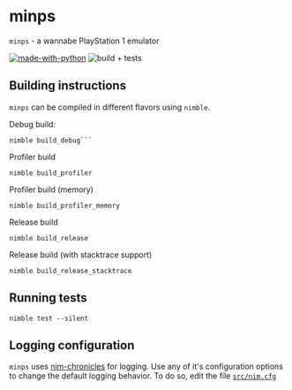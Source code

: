 # minps

`minps` - a wannabe PlayStation 1 emulator

[![made-with-python](https://img.shields.io/badge/Made%20with-Nim-ffc200.svg)](https://nim-lang.org/) ![build + tests](actions/workflows/ci.yml/badge.svg) 

## Building instructions

``minps`` can be compiled in different flavors using ``nimble``.

Debug build: 

    nimble build_debug```

Profiler build

    nimble build_profiler

Profiler build (memory)

    nimble build_profiler_memory

Release build

    nimble build_release

Release build (with stacktrace support)

    nimble build_release_stacktrace

## Running tests

    nimble test --silent

## Logging configuration
``minps`` uses [nim-chronicles](https://github.com/status-im/nim-chronicles) for logging. Use any of it's configuration options to change the default logging behavior. To do so, edit the file [``src/nim.cfg``](src/nim.cfg)